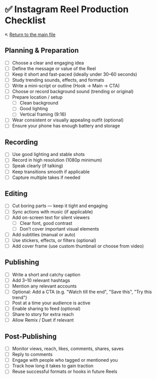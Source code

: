 # ✅ Instagram Reel Production Checklist

↖️ [Return to the main file](../README.md)

## Planning & Preparation

- [ ] Choose a clear and engaging idea
- [ ] Define the message or value of the Reel
- [ ] Keep it short and fast-paced (ideally under 30–60 seconds)
- [ ] Study trending sounds, effects, and formats
- [ ] Write a mini-script or outline (Hook → Main → CTA)
- [ ] Choose or record background sound (trending or original)
- [ ] Prepare location / setup
  - [ ] Clean background
  - [ ] Good lighting
  - [ ] Vertical framing (9:16)
- [ ] Wear consistent or visually appealing outfit (optional)
- [ ] Ensure your phone has enough battery and storage

## Recording

- [ ] Use good lighting and stable shots
- [ ] Record in high resolution (1080p minimum)
- [ ] Speak clearly (if talking)
- [ ] Keep transitions smooth if applicable
- [ ] Capture multiple takes if needed

## Editing

- [ ] Cut boring parts — keep it tight and engaging
- [ ] Sync actions with music (if applicable)
- [ ] Add on-screen text for silent viewers
  - [ ] Clear font, good contrast
  - [ ] Don’t cover important visual elements
- [ ] Add subtitles (manual or auto)
- [ ] Use stickers, effects, or filters (optional)
- [ ] Add cover frame (use custom thumbnail or choose from video)

## Publishing

- [ ] Write a short and catchy caption
- [ ] Add 3–10 relevant hashtags
- [ ] Mention any relevant accounts
- [ ] Optional: Add a CTA (e.g. "Watch till the end", "Save this", "Try this trend")
- [ ] Post at a time your audience is active
- [ ] Enable sharing to feed (optional)
- [ ] Share to story for extra reach
- [ ] Allow Remix / Duet if relevant

## Post-Publishing

- [ ] Monitor views, reach, likes, comments, shares, saves
- [ ] Reply to comments
- [ ] Engage with people who tagged or mentioned you
- [ ] Track how long it takes to gain traction
- [ ] Reuse successful formats or hooks in future Reels
